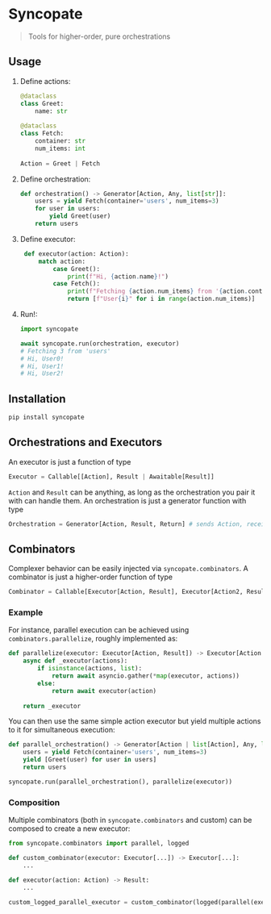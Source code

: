 # Syncopate

> Tools for higher-order, pure orchestrations

## Usage

1. Define actions:

    ```python
    @dataclass
    class Greet:
        name: str
        
    @dataclass
    class Fetch:
        container: str
        num_items: int
        
    Action = Greet | Fetch
    ```

2. Define orchestration:

    ```python
    def orchestration() -> Generator[Action, Any, list[str]]:
        users = yield Fetch(container='users', num_items=3)
        for user in users:
            yield Greet(user)
        return users
    ```

3. Define executor:

   ```python
    def executor(action: Action):
        match action:
            case Greet():
                print(f"Hi, {action.name}!")
            case Fetch():
                print(f"Fetching {action.num_items} from '{action.container}'")
                return [f"User{i}" for i in range(action.num_items)]
   ```

4. Run!:

    ```python
    import syncopate

    await syncopate.run(orchestration, executor)
    # Fetching 3 from 'users'
    # Hi, User0!
    # Hi, User1!
    # Hi, User2!
    ```

## Installation

```bash
pip install syncopate
```

## Orchestrations and Executors

An executor is just a function of type

```python
Executor = Callable[[Action], Result | Awaitable[Result]]
```

`Action` and `Result` can be anything, as long as the orchestration you pair it with can handle them. An orchestration is just a generator function with type

```python
Orchestration = Generator[Action, Result, Return] # sends Action, receives Result, returns Return
```

## Combinators

Complexer behavior can be easily injected via `syncopate.combinators`. A combinator is just a higher-order function of type

```python
Combinator = Callable[Executor[Action, Result], Executor[Action2, Result2]]
```

### Example

For instance, parallel execution can be achieved using `combinators.parallelize`, roughly implemented as:

```python
def parallelize(executor: Executor[Action, Result]) -> Executor[Action | list[Action], Result | list[Result]]:
    async def _executor(actions):
        if isinstance(actions, list):
            return await asyncio.gather(*map(executor, actions))
        else:
            return await executor(action)
    
    return _executor
```

You can then use the same simple action executor but yield multiple actions to it for simultaneous execution:

```python
def parallel_orchestration() -> Generator[Action | list[Action], Any, list[str]]:
    users = yield Fetch(container='users', num_items=3)
    yield [Greet(user) for user in users]
    return users

syncopate.run(parallel_orchestration(), parallelize(executor))
```

### Composition

Multiple combinators (both in `syncopate.combinators` and custom) can be composed to create a new executor:

```python
from syncopate.combinators import parallel, logged

def custom_combinator(executor: Executor[...]) -> Executor[...]:
    ...

def executor(action: Action) -> Result:
    ...

custom_logged_parallel_executor = custom_combinator(logged(parallel(executor))) # please don't give variables such long names :)
```